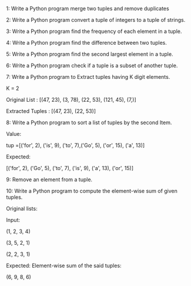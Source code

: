 1: Write a Python program merge two tuples and remove duplicates

2: Write a Python program convert a tuple of integers to a tuple of strings.

3: Write a Python program find the frequency of each element in a tuple.

4:  Write a Python program find the difference between two tuples.

5: Write a Python program find the second largest element in a tuple.

6:  Write a Python program check if a tuple is a subset of another tuple.

7: Write a Python program to Extract tuples having K digit elements.

K = 2

Original List :  [(47, 23), (3, 78), (22, 53), (121, 45), (7,)]

Extracted Tuples :  [(47, 23), (22, 53)]



8: Write a Python program to sort a list of tuples by the second Item.



Value: 

tup =[('for', 2), ('is', 9), ('to', 7),('Go', 5), ('or', 15), ('a', 13)]



Expected:

[('for', 2), ('Go', 5), ('to', 7), ('is', 9), ('a', 13), ('or', 15)]



9: Remove an element from a tuple.

10: Write a Python program to compute the element-wise sum of given tuples.

Original lists:

Input:

(1, 2, 3, 4)

(3, 5, 2, 1)

(2, 2, 3, 1)

Expected: Element-wise sum of the said tuples:

(6, 9, 8, 6)




